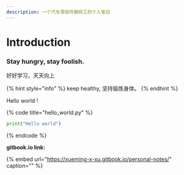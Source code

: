 ```yaml
---
description: 一个汽车零部件搬砖工的个人笔记
---
```


# Introduction

### Stay hungry, stay foolish.

好好学习，天天向上

{% hint style="info" %}
keep healthy, 坚持锻炼身体。
{% endhint %}

Hello world !

{% code title="hello\_world.py" %}
```python
print("Hello world")
```
{% endcode %}

**gitbook.io link:**

{% embed url="https://xueming-x-xu.gitbook.io/personal-notes/" caption="" %}

